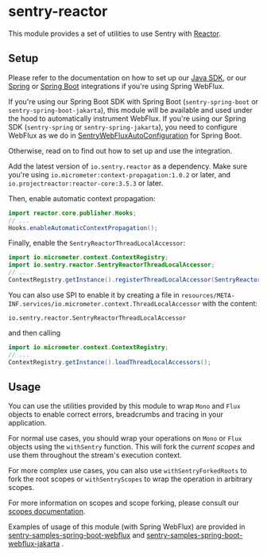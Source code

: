 # sentry-reactor

This module provides a set of utilities to use Sentry with [Reactor](https://projectreactor.io/).

## Setup

Please refer to the documentation on how to set up our [Java SDK](https://docs.sentry.io/platforms/java/),
or our [Spring](https://docs.sentry.io/platforms/java/guides/spring/) 
or [Spring Boot](https://docs.sentry.io/platforms/java/guides/spring-boot/) integrations if you're using Spring WebFlux.

If you're using our Spring Boot SDK with Spring Boot (`sentry-spring-boot` or `sentry-spring-boot-jakarta`), this module will be available and used under the hood to automatically instrument WebFlux.
If you're using our Spring SDK (`sentry-spring` or `sentry-spring-jakarta`), you need to configure WebFlux as we do in [SentryWebFluxAutoConfiguration](https://github.com/getsentry/sentry-java/blob/a5098280b52aec28c71c150e286b5c937767634d/sentry-spring-boot-jakarta/src/main/java/io/sentry/spring/boot/jakarta/SentryWebfluxAutoConfiguration.java) for Spring Boot.

Otherwise, read on to find out how to set up and use the integration.

Add the latest version of `io.sentry.reactor` as a dependency. 
Make sure you're using `io.micrometer:context-propagation:1.0.2` or later, and `io.projectreactor:reactor-core:3.5.3` or later.

Then, enable automatic context propagation:
```java
import reactor.core.publisher.Hooks;
// ...
Hooks.enableAutomaticContextPropagation();
```

Finally, enable the `SentryReactorThreadLocalAccessor`:
```java
import io.micrometer.context.ContextRegistry;
import io.sentry.reactor.SentryReactorThreadLocalAccessor;
// ...
ContextRegistry.getInstance().registerThreadLocalAccessor(SentryReactorThreadLocalAccessor());
```

You can also use SPI to enable it by creating a file in `resources/META-INF.services/io.micrometer.context.ThreadLocalAccessor` with the content:
```
io.sentry.reactor.SentryReactorThreadLocalAccessor
```
and then calling
```java
import io.micrometer.context.ContextRegistry;
// ...
ContextRegistry.getInstance().loadThreadLocalAccessors();
```

## Usage

You can use the utilities provided by this module to wrap `Mono` and `Flux` objects to enable correct errors, breadcrumbs and tracing in your application.

For normal use cases, you should wrap your operations on `Mono` or `Flux` objects using the `withSentry` function.
This will fork the *current scopes* and use them throughout the stream's execution context.

For more complex use cases, you can also use `withSentryForkedRoots` to fork the root scopes or `withSentryScopes` to wrap the operation in arbitrary scopes.

For more information on scopes and scope forking, please consult our [scopes documentation](https://docs.sentry.io/platforms/java/enriching-events/scopes).

Examples of usage of this module (with Spring WebFlux) are provided in 
[sentry-samples-spring-boot-webflux](https://github.com/getsentry/sentry-java/tree/main/sentry-samples/sentry-samples-spring-boot-webflux)
and
[sentry-samples-spring-boot-webflux-jakarta](https://github.com/getsentry/sentry-java/tree/main/sentry-samples/sentry-samples-spring-boot-webflux-jakarta)
.
